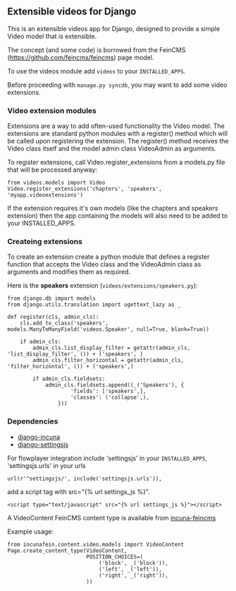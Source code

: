## Extensible videos for Django

This is an extensible videos app for Django, designed to provide a simple Video model that is extensible.

The concept (and some code) is borrowed from the FeinCMS (https://github.com/feincms/feincms) page model.

To use the videos module add `videos` to your `INSTALLED_APPS`.

Before proceeding with `manage.py syncdb`, you may want to add some video extensions.


### Video extension modules

Extensions are a way to add often-used functionality the Video model. The extensions are standard python modules with a register() method which will be called upon registering the extension. The register() method receives the Video class itself and the model admin class VideoAdmin as arguments.

To register extensions, call Video.register_extensions from a models.py file that will be processed anyway:

    from videos.models import Video
    Video.register_extensions('chapters', 'speakers', 'myapp.videoextensions')

If the extension requires it's own models (like the chapters and speakers extension) then the app containing the models will also need to be added to your INSTALLED_APPS.

### Createing extensions

To create an extension create a python module that defines a register function that accepts the Video class and the VideoAdmin class as arguments and modifies them as required.

Here is the **speakers** extension (`videos/extensions/speakers.py`):

    from django.db import models
    from django.utils.translation import ugettext_lazy as _

    def register(cls, admin_cls):
        cls.add_to_class('speakers', models.ManyToManyField('videos.Speaker', null=True, blank=True))

        if admin_cls:
            admin_cls.list_display_filter = getattr(admin_cls, 'list_display_filter', ()) + ('speakers', )
            admin_cls.filter_horizontal = getattr(admin_cls, 'filter_horizontal', ()) + ('speakers',)

            if admin_cls.fieldsets:
                admin_cls.fieldsets.append((_('Speakers'), {
                        'fields': ['speakers',],
                        'classes': ('collapse',),
                    }))


### Dependencies

* [django-incuna](https://github.com/incuna/django-incuna)
* [django-settingsjs](https://github.com/incuna/django-settingsjs)

For flowplayer integration include 'settingsjs' in your `INSTALLED_APPS`, 
'settingsjs.urls' in your urls

    url(r'^settingsjs/', include('settingsjs.urls')),

add a script tag with src="{% url settings_js %}".

    <script type="text/javascript" src="{% url settings_js %}"></script>


A VideoContent FeinCMS content type is available from [incuna-feincms](https://github.com/incuna/incuna-feincms)

Example usage: 

    from incunafein.content.video.models import VideoContent
    Page.create_content_type(VideoContent, 
                             POSITION_CHOICES=(
                                 ('block', _('block')),
                                 ('left', _('left')),
                                 ('right', _('right')),
                             ))
